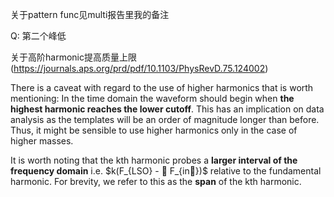 关于pattern func见multi报告里我的备注

Q: 第二个峰低

关于高阶harmonic提高质量上限 (https://journals.aps.org/prd/pdf/10.1103/PhysRevD.75.124002)

There is a caveat with regard to the use of higher harmonics that is worth mentioning: In the time domain the waveform should begin when **the highest harmonic reaches the lower cutoff**. This has an implication on data analysis as the templates will be an order of magnitude longer than before. Thus, it might be sensible to use higher harmonics only in the case of higher masses.

It is worth noting that the kth harmonic probes a **larger interval of the frequency domain** i.e. $k(F_{LSO} -   F_{in})$ relative to the fundamental harmonic. For brevity, we refer to this as the **span** of the kth harmonic.





